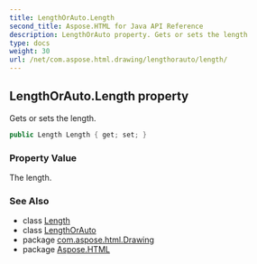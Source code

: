 ```yaml
---
title: LengthOrAuto.Length
second_title: Aspose.HTML for Java API Reference
description: LengthOrAuto property. Gets or sets the length
type: docs
weight: 30
url: /net/com.aspose.html.drawing/lengthorauto/length/
---
```

## LengthOrAuto.Length property

Gets or sets the length.

```java
public Length Length { get; set; }
```

### Property Value

The length.

### See Also

* class [Length](../../length/)
* class [LengthOrAuto](../)
* package [com.aspose.html.Drawing](../../lengthorauto/)
* package [Aspose.HTML](../../../)

